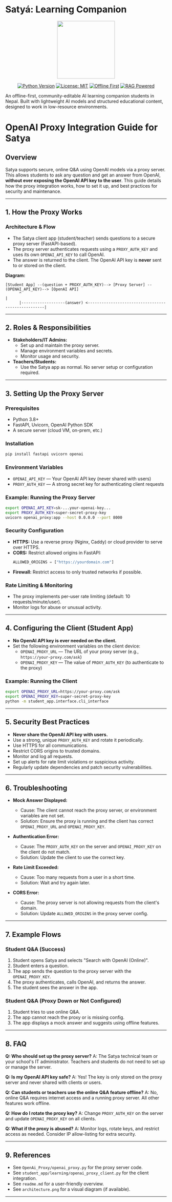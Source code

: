 # Satyá: Learning Companion 
<div align="center">
   <img height="180" width="180" src="https://github.com/user-attachments/assets/4faf37b4-bb01-47c7-b443-d58b6c3eff62">
   
   [![Python Version](https://img.shields.io/badge/python-3.8%2B-blue)](https://www.python.org/downloads/)
   [![License: MIT](https://img.shields.io/badge/License-MIT-yellow.svg)](https://opensource.org/licenses/MIT)
   [![Offline First](https://img.shields.io/badge/Offline-First-green)](https://github.com/aa-sikkkk/Satya)
   [![RAG Powered](https://img.shields.io/badge/RAG-Powered-purple)](https://github.com/aa-sikkkk/Satya)

</div>

An offline-first, community-editable AI learning companion students in Nepal. Built with lightweight AI models and structured educational content, designed to work in low-resource environments.


# OpenAI Proxy Integration Guide for Satya

## Overview

Satya supports secure, online Q&A using OpenAI models via a proxy server. This allows students to ask any question and get an answer from OpenAI, **without ever exposing the OpenAI API key to the user**. This guide details how the proxy integration works, how to set it up, and best practices for security and maintenance.

---

## 1. How the Proxy Works

### Architecture & Flow
- The Satya client app (student/teacher) sends questions to a secure proxy server (FastAPI-based).
- The proxy server authenticates requests using a `PROXY_AUTH_KEY` and uses its own `OPENAI_API_KEY` to call OpenAI.
- The answer is returned to the client. The OpenAI API key is **never** sent to or stored on the client.

**Diagram:**
```
[Student App] --(question + PROXY_AUTH_KEY)--> [Proxy Server] --(OPENAI_API_KEY)--> [OpenAI API]
      ^                                                                                 |
      |-------------------(answer) <---------------------------------------------------|
```

---

## 2. Roles & Responsibilities

- **Stakeholders/IT Admins:**
  - Set up and maintain the proxy server.
  - Manage environment variables and secrets.
  - Monitor usage and security.
- **Teachers/Students:**
  - Use the Satya app as normal. No server setup or configuration required.

---

## 3. Setting Up the Proxy Server

### Prerequisites
- Python 3.8+
- FastAPI, Uvicorn, OpenAI Python SDK
- A secure server (cloud VM, on-prem, etc.)

### Installation
```bash
pip install fastapi uvicorn openai
```

### Environment Variables
- `OPENAI_API_KEY` — Your OpenAI API key (never shared with users)
- `PROXY_AUTH_KEY` — A strong secret key for authenticating client requests

### Example: Running the Proxy Server
```bash
export OPENAI_API_KEY=sk-...your-openai-key...
export PROXY_AUTH_KEY=super-secret-proxy-key
uvicorn openai_proxy:app --host 0.0.0.0 --port 8000
```

### Security Configuration
- **HTTPS:** Use a reverse proxy (Nginx, Caddy) or cloud provider to serve over HTTPS.
- **CORS:** Restrict allowed origins in FastAPI:
  ```python
  ALLOWED_ORIGINS = ["https://yourdomain.com"]
  ```
- **Firewall:** Restrict access to only trusted networks if possible.

### Rate Limiting & Monitoring
- The proxy implements per-user rate limiting (default: 10 requests/minute/user).
- Monitor logs for abuse or unusual activity.

---

## 4. Configuring the Client (Student App)

- **No OpenAI API key is ever needed on the client.**
- Set the following environment variables on the client device:
  - `OPENAI_PROXY_URL` — The URL of your proxy server (e.g., `https://your-proxy.com/ask`)
  - `OPENAI_PROXY_KEY` — The value of `PROXY_AUTH_KEY` (to authenticate to the proxy)

### Example: Running the Client
```bash
export OPENAI_PROXY_URL=https://your-proxy.com/ask
export OPENAI_PROXY_KEY=super-secret-proxy-key
python -m student_app.interface.cli_interface
```

---

## 5. Security Best Practices

- **Never share the OpenAI API key with users.**
- Use a strong, unique `PROXY_AUTH_KEY` and rotate it periodically.
- Use HTTPS for all communications.
- Restrict CORS origins to trusted domains.
- Monitor and log all requests.
- Set up alerts for rate limit violations or suspicious activity.
- Regularly update dependencies and patch security vulnerabilities.

---

## 6. Troubleshooting

- **Mock Answer Displayed:**
  - Cause: The client cannot reach the proxy server, or environment variables are not set.
  - Solution: Ensure the proxy is running and the client has correct `OPENAI_PROXY_URL` and `OPENAI_PROXY_KEY`.

- **Authentication Error:**
  - Cause: The `PROXY_AUTH_KEY` on the server and `OPENAI_PROXY_KEY` on the client do not match.
  - Solution: Update the client to use the correct key.

- **Rate Limit Exceeded:**
  - Cause: Too many requests from a user in a short time.
  - Solution: Wait and try again later.

- **CORS Error:**
  - Cause: The proxy server is not allowing requests from the client's domain.
  - Solution: Update `ALLOWED_ORIGINS` in the proxy server config.

---

## 7. Example Flows

### Student Q&A (Success)
1. Student opens Satya and selects "Search with OpenAI (Online)".
2. Student enters a question.
3. The app sends the question to the proxy server with the `OPENAI_PROXY_KEY`.
4. The proxy authenticates, calls OpenAI, and returns the answer.
5. The student sees the answer in the app.

### Student Q&A (Proxy Down or Not Configured)
1. Student tries to use online Q&A.
2. The app cannot reach the proxy or is missing config.
3. The app displays a mock answer and suggests using offline features.

---

## 8. FAQ

**Q: Who should set up the proxy server?**
A: The Satya technical team or your school's IT administrator. Teachers and students do not need to set up or manage the server.

**Q: Is my OpenAI API key safe?**
A: Yes! The key is only stored on the proxy server and never shared with clients or users.

**Q: Can students or teachers use the online Q&A feature offline?**
A: No, online Q&A requires internet access and a running proxy server. All other features work offline.

**Q: How do I rotate the proxy key?**
A: Change `PROXY_AUTH_KEY` on the server and update `OPENAI_PROXY_KEY` on all clients.

**Q: What if the proxy is abused?**
A: Monitor logs, rotate keys, and restrict access as needed. Consider IP allow-listing for extra security.

---

## 9. References
- See `OpenAi_Proxy/openai_proxy.py` for the proxy server code.
- See `student_app/learning/openai_proxy_client.py` for the client integration.
- See `readme.md` for a user-friendly overview.
- See `architecture.png` for a visual diagram (if available).

--- 